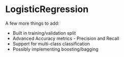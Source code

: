 # LogisticRegression

A few more things to add:
- Built in training/validation split
- Advanced Accuracy metrics - Precision and Recall
- Support for multi-class classification
- Possibly implementing boosting/bagging
